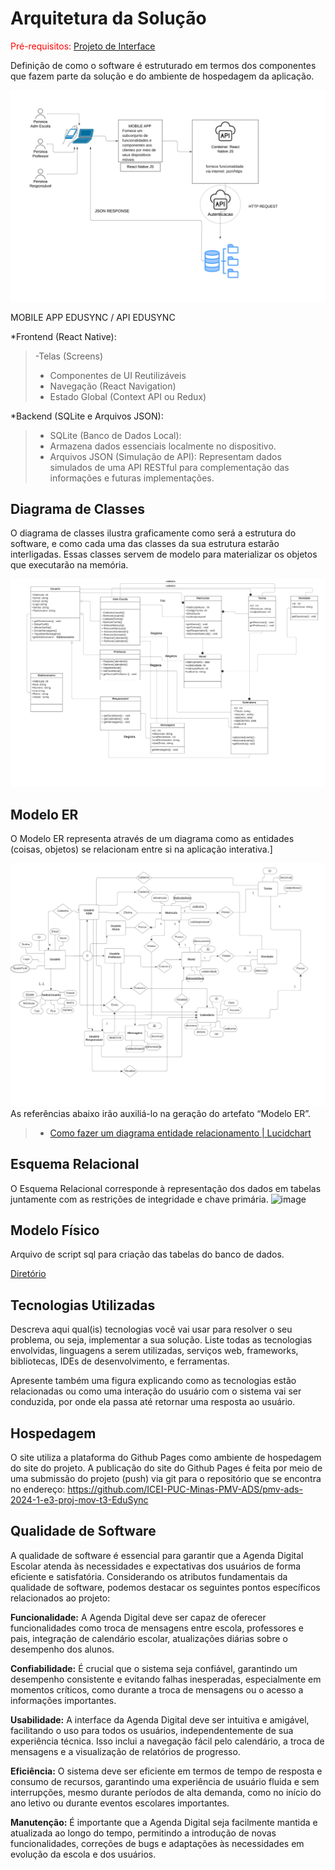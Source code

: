 # Arquitetura da Solução

<span style="color:red">Pré-requisitos: <a href="3-Projeto de Interface.md"> Projeto de Interface</a></span>

Definição de como o software é estruturado em termos dos componentes que fazem parte da solução e do ambiente de hospedagem da aplicação.

![Arquitetura da Solução](img/diagramadasolucao.jpeg)

MOBILE APP EDUSYNC / API EDUSYNC

*Frontend (React Native):

> -Telas (Screens)
> - Componentes de UI Reutilizáveis
> - Navegação (React Navigation)
> - Estado Global (Context API ou Redux)
 
 *Backend (SQLite e Arquivos JSON):
 
> - SQLite (Banco de Dados Local):
> - Armazena dados essenciais localmente no dispositivo.
> - Arquivos JSON (Simulação de API):
Representam dados simulados de uma API RESTful para complementação das  informações e futuras implementações.


## Diagrama de Classes

O diagrama de classes ilustra graficamente como será a estrutura do software, e como cada uma das classes da sua estrutura estarão interligadas. Essas classes servem de modelo para materializar os objetos que executarão na memória.

![Diagrama de Classes](img/DiagramadeClasse.png)

## Modelo ER

O Modelo ER representa através de um diagrama como as entidades (coisas, objetos) se relacionam entre si na aplicação interativa.]


![Diagrama ER](img/DiagramaER.jpeg)
As referências abaixo irão auxiliá-lo na geração do artefato “Modelo ER”.

> - [Como fazer um diagrama entidade relacionamento | Lucidchart](https://www.lucidchart.com/pages/pt/como-fazer-um-diagrama-entidade-relacionamento)

## Esquema Relacional

O Esquema Relacional corresponde à representação dos dados em tabelas juntamente com as restrições de integridade e chave primária.
![image](https://github.com/ICEI-PUC-Minas-PMV-ADS/pmv-ads-2024-1-e3-proj-mov-t3-EduSync/assets/90160227/b6ec55fd-ef4c-4d31-8787-dc6f4120b3e7)

## Modelo Físico
Arquivo de script sql para criação das tabelas do banco de dados.

<a href="/src/bd.sql">Diretório</a>

## Tecnologias Utilizadas

Descreva aqui qual(is) tecnologias você vai usar para resolver o seu problema, ou seja, implementar a sua solução. Liste todas as tecnologias envolvidas, linguagens a serem utilizadas, serviços web, frameworks, bibliotecas, IDEs de desenvolvimento, e ferramentas.

Apresente também uma figura explicando como as tecnologias estão relacionadas ou como uma interação do usuário com o sistema vai ser conduzida, por onde ela passa até retornar uma resposta ao usuário.

## Hospedagem
 
O site utiliza a plataforma do Github Pages como ambiente de hospedagem do site do projeto.
A publicação do site do Github Pages é feita por meio de uma submissão do projeto (push) via git para o repositório que se encontra no endereço: https://github.com/ICEI-PUC-Minas-PMV-ADS/pmv-ads-2024-1-e3-proj-mov-t3-EduSync

## Qualidade de Software

A qualidade de software é essencial para garantir que a Agenda Digital Escolar atenda às necessidades e expectativas dos usuários de forma eficiente e satisfatória. Considerando os atributos fundamentais da qualidade de software, podemos destacar os seguintes pontos específicos relacionados ao projeto:

**Funcionalidade:** A Agenda Digital deve ser capaz de oferecer funcionalidades como troca de mensagens entre escola, professores e pais, integração de calendário escolar, atualizações diárias sobre o desempenho dos alunos.

**Confiabilidade:** É crucial que o sistema seja confiável, garantindo um desempenho consistente e evitando falhas inesperadas, especialmente em momentos críticos, como durante a troca de mensagens ou o acesso a informações importantes.

**Usabilidade:** A interface da Agenda Digital deve ser intuitiva e amigável, facilitando o uso para todos os usuários, independentemente de sua experiência técnica. Isso inclui a navegação fácil pelo calendário, a troca de mensagens e a visualização de relatórios de progresso.

**Eficiência:** O sistema deve ser eficiente em termos de tempo de resposta e consumo de recursos, garantindo uma experiência de usuário fluida e sem interrupções, mesmo durante períodos de alta demanda, como no início do ano letivo ou durante eventos escolares importantes.

**Manutenção:** É importante que a Agenda Digital seja facilmente mantida e atualizada ao longo do tempo, permitindo a introdução de novas funcionalidades, correções de bugs e adaptações às necessidades em evolução da escola e dos usuários.